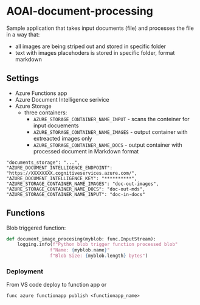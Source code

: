 # AOAI-document-processing

Sample application that takes input documents (file) and processes the file in a way that:
- all images are being striped out and stored in specific folder
- text with images placehoders is stored in specific folder, format markdown


## Settings

- Azure Functions app
- Azure Document Intelligence serivice
- Azure Storage
    - three containers:
        - `AZURE_STORAGE_CONTAINER_NAME_INPUT` - scans the conteiner for input docuements
        - `AZURE_STORAGE_CONTAINER_NAME_IMAGES` - output container with extreacted images only
        - `AZURE_STORAGE_CONTAINER_NAME_DOCS` - output container with processed document in Markdown format

```shell
"documents_storage": "...",
"AZURE_DOCUMENT_INTELLIGENCE_ENDPOINT": "https://XXXXXXXX.cognitiveservices.azure.com/",
"AZURE_DOCUMENT_INTELLIGENCE_KEY": "**********",
"AZURE_STORAGE_CONTAINER_NAME_IMAGES": "doc-out-images",
"AZURE_STORAGE_CONTAINER_NAME_DOCS": "doc-out-mds",
"AZURE_STORAGE_CONTAINER_NAME_INPUT": "doc-in-docs"
```

## Functions

Blob triggered function:

```python
def document_image_procesing(myblob: func.InputStream):
    logging.info(f"Python blob trigger function processed blob"
                f"Name: {myblob.name}"
                f"Blob Size: {myblob.length} bytes")
```


### Deployment

From VS code deploy to function app or

```shell
func azure functionapp publish <functionapp_name>
```